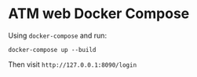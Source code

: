 # ATM web Docker Compose

Using `docker-compose` and run:
```
docker-compose up --build
```

Then visit `http://127.0.0.1:8090/login`
